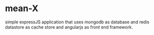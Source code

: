 # mean-X
simple expressJS application that uses mongodb as database and redis datastore as cache store and angularjs as front end framework.
